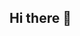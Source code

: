 ## Hi there 👋

<!--
**mariadlluzrodriguez/mariadlluzrodriguez** is a ✨ _special_ ✨ repository because its `README.md` (this file) appears on your GitHub profile.

Here are some ideas to get you started:

- 🔭 I’m currently working on a blog
- 🌱 I’m currently learning web development
- 👯 I’m looking to collaborate on local small projects
- 🤔 I’m looking for help with making static websites
- 💬 Ask me about GIS
- 📫 How to reach me: On this website
- 😄 Pronouns: She/Her
- ⚡ Fun fact: I love eating ube donuts
-->
